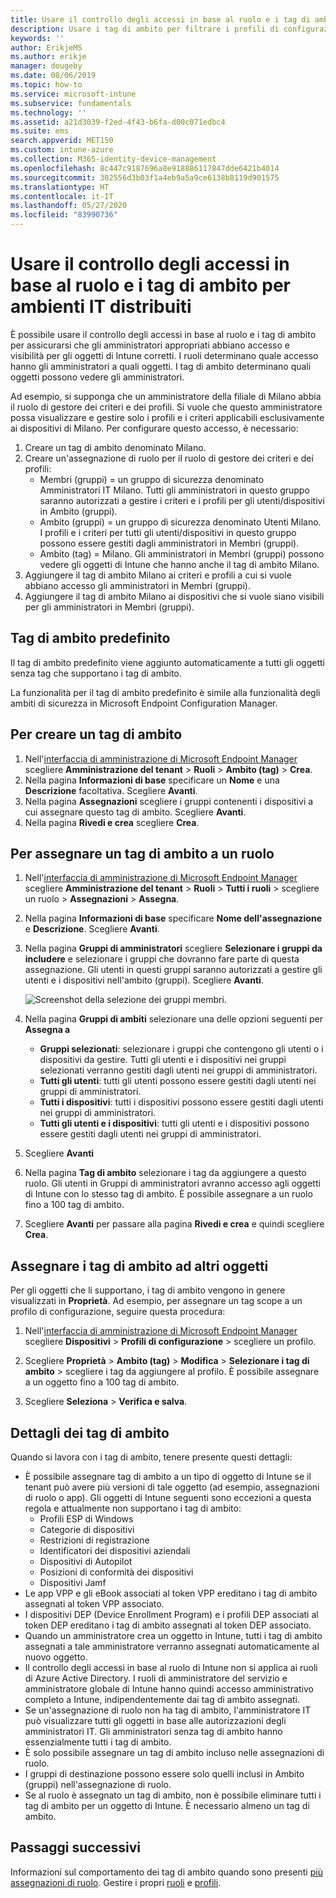 ```yaml
---
title: Usare il controllo degli accessi in base al ruolo e i tag di ambito per ambienti IT distribuiti in Intune | Microsoft Docs
description: Usare i tag di ambito per filtrare i profili di configurazione in base a ruoli specifici.
keywords: ''
author: ErikjeMS
ms.author: erikje
manager: dougeby
ms.date: 08/06/2019
ms.topic: how-to
ms.service: microsoft-intune
ms.subservice: fundamentals
ms.technology: ''
ms.assetid: a21d3039-f2ed-4f43-b6fa-d00c071edbc4
ms.suite: ems
search.appverid: MET150
ms.custom: intune-azure
ms.collection: M365-identity-device-management
ms.openlocfilehash: 8c447c9187696a8e918886117847dde6421b4014
ms.sourcegitcommit: 302556d3b03f1a4eb9a5a9ce6138b8119d901575
ms.translationtype: HT
ms.contentlocale: it-IT
ms.lasthandoff: 05/27/2020
ms.locfileid: "83990736"
---
```

# <a name="use-role-based-access-control-rbac-and-scope-tags-for-distributed-it"></a>Usare il controllo degli accessi in base al ruolo e i tag di ambito per ambienti IT distribuiti

È possibile usare il controllo degli accessi in base al ruolo e i tag di ambito per assicurarsi che gli amministratori appropriati abbiano accesso e visibilità per gli oggetti di Intune corretti. I ruoli determinano quale accesso hanno gli amministratori a quali oggetti. I tag di ambito determinano quali oggetti possono vedere gli amministratori.

Ad esempio, si supponga che un amministratore della filiale di Milano abbia il ruolo di gestore dei criteri e dei profili. Si vuole che questo amministratore possa visualizzare e gestire solo i profili e i criteri applicabili esclusivamente ai dispositivi di Milano. Per configurare questo accesso, è necessario:

1. Creare un tag di ambito denominato Milano.
2. Creare un'assegnazione di ruolo per il ruolo di gestore dei criteri e dei profili: 
    - Membri (gruppi) = un gruppo di sicurezza denominato Amministratori IT Milano. Tutti gli amministratori in questo gruppo saranno autorizzati a gestire i criteri e i profili per gli utenti/dispositivi in Ambito (gruppi).
    - Ambito (gruppi) = un gruppo di sicurezza denominato Utenti Milano. I profili e i criteri per tutti gli utenti/dispositivi in questo gruppo possono essere gestiti dagli amministratori in Membri (gruppi). 
    - Ambito (tag) = Milano. Gli amministratori in Membri (gruppi) possono vedere gli oggetti di Intune che hanno anche il tag di ambito Milano.
3. Aggiungere il tag di ambito Milano ai criteri e profili a cui si vuole abbiano accesso gli amministratori in Membri (gruppi).
4. Aggiungere il tag di ambito Milano ai dispositivi che si vuole siano visibili per gli amministratori in Membri (gruppi). 

## <a name="default-scope-tag"></a>Tag di ambito predefinito
Il tag di ambito predefinito viene aggiunto automaticamente a tutti gli oggetti senza tag che supportano i tag di ambito.

La funzionalità per il tag di ambito predefinito è simile alla funzionalità degli ambiti di sicurezza in Microsoft Endpoint Configuration Manager. 

## <a name="to-create-a-scope-tag"></a>Per creare un tag di ambito

1. Nell'[interfaccia di amministrazione di Microsoft Endpoint Manager](https://go.microsoft.com/fwlink/?linkid=2109431) scegliere **Amministrazione del tenant** > **Ruoli** > **Ambito (tag)**  > **Crea**.
2. Nella pagina **Informazioni di base** specificare un **Nome** e una **Descrizione** facoltativa. Scegliere **Avanti**.
3. Nella pagina **Assegnazioni** scegliere i gruppi contenenti i dispositivi a cui assegnare questo tag di ambito. Scegliere **Avanti**.
4. Nella pagina **Rivedi e crea** scegliere **Crea**.

## <a name="to-assign-a-scope-tag-to-a-role"></a>Per assegnare un tag di ambito a un ruolo

1. Nell'[interfaccia di amministrazione di Microsoft Endpoint Manager](https://go.microsoft.com/fwlink/?linkid=2109431) scegliere **Amministrazione del tenant** > **Ruoli** > **Tutti i ruoli** > scegliere un ruolo > **Assegnazioni** > **Assegna**.
2. Nella pagina **Informazioni di base** specificare **Nome dell'assegnazione** e **Descrizione**. Scegliere **Avanti**.
3. Nella pagina **Gruppi di amministratori** scegliere **Selezionare i gruppi da includere** e selezionare i gruppi che dovranno fare parte di questa assegnazione. Gli utenti in questi gruppi saranno autorizzati a gestire gli utenti e i dispositivi nell'ambito (gruppi). Scegliere **Avanti**.

    ![Screenshot della selezione dei gruppi membri.](./media/scope-tags/select-member-groups.png)

4. Nella pagina **Gruppi di ambiti** selezionare una delle opzioni seguenti per **Assegna a**
    - **Gruppi selezionati**: selezionare i gruppi che contengono gli utenti o i dispositivi da gestire. Tutti gli utenti e i dispositivi nei gruppi selezionati verranno gestiti dagli utenti nei gruppi di amministratori.
    - **Tutti gli utenti**: tutti gli utenti possono essere gestiti dagli utenti nei gruppi di amministratori.
    - **Tutti i dispositivi**: tutti i dispositivi possono essere gestiti dagli utenti nei gruppi di amministratori.
    - **Tutti gli utenti e i dispositivi**: tutti gli utenti e i dispositivi possono essere gestiti dagli utenti nei gruppi di amministratori.

5. Scegliere **Avanti**
6. Nella pagina **Tag di ambito** selezionare i tag da aggiungere a questo ruolo. Gli utenti in Gruppi di amministratori avranno accesso agli oggetti di Intune con lo stesso tag di ambito. È possibile assegnare a un ruolo fino a 100 tag di ambito.
7. Scegliere **Avanti** per passare alla pagina **Rivedi e crea** e quindi scegliere **Crea**.

## <a name="assign-scope-tags-to-other-objects"></a>Assegnare i tag di ambito ad altri oggetti

Per gli oggetti che li supportano, i tag di ambito vengono in genere visualizzati in **Proprietà**. Ad esempio, per assegnare un tag scope a un profilo di configurazione, seguire questa procedura:

1. Nell'[interfaccia di amministrazione di Microsoft Endpoint Manager](https://go.microsoft.com/fwlink/?linkid=2109431) scegliere **Dispositivi** > **Profili di configurazione** > scegliere un profilo.

2. Scegliere **Proprietà** > **Ambito (tag)**  > **Modifica** > **Selezionare i tag di ambito** > scegliere i tag da aggiungere al profilo. È possibile assegnare a un oggetto fino a 100 tag di ambito.
4. Scegliere **Seleziona** > **Verifica e salva**.

## <a name="scope-tag-details"></a>Dettagli dei tag di ambito
Quando si lavora con i tag di ambito, tenere presente questi dettagli: 

- È possibile assegnare tag di ambito a un tipo di oggetto di Intune se il tenant può avere più versioni di tale oggetto (ad esempio, assegnazioni di ruolo o app).
  Gli oggetti di Intune seguenti sono eccezioni a questa regola e attualmente non supportano i tag di ambito:
    - Profili ESP di Windows
    - Categorie di dispositivi
    - Restrizioni di registrazione
    - Identificatori dei dispositivi aziendali
    - Dispositivi di Autopilot
    - Posizioni di conformità dei dispositivi
    - Dispositivi Jamf
- Le app VPP e gli eBook associati al token VPP ereditano i tag di ambito assegnati al token VPP associato.
- I dispositivi DEP (Device Enrollment Program) e i profili DEP associati al token DEP ereditano i tag di ambito assegnati al token DEP associato.
- Quando un amministratore crea un oggetto in Intune, tutti i tag di ambito assegnati a tale amministratore verranno assegnati automaticamente al nuovo oggetto.
- Il controllo degli accessi in base al ruolo di Intune non si applica ai ruoli di Azure Active Directory. I ruoli di amministratore del servizio e amministratore globale di Intune hanno quindi accesso amministrativo completo a Intune, indipendentemente dai tag di ambito assegnati.
- Se un'assegnazione di ruolo non ha tag di ambito, l'amministratore IT può visualizzare tutti gli oggetti in base alle autorizzazioni degli amministratori IT. Gli amministratori senza tag di ambito hanno essenzialmente tutti i tag di ambito.
- È solo possibile assegnare un tag di ambito incluso nelle assegnazioni di ruolo.
- I gruppi di destinazione possono essere solo quelli inclusi in Ambito (gruppi) nell'assegnazione di ruolo.
- Se al ruolo è assegnato un tag di ambito, non è possibile eliminare tutti i tag di ambito per un oggetto di Intune. È necessario almeno un tag di ambito.

## <a name="next-steps"></a>Passaggi successivi

Informazioni sul comportamento dei tag di ambito quando sono presenti [più assegnazioni di ruolo](role-based-access-control.md#multiple-role-assignments).
Gestire i propri [ruoli](role-based-access-control.md) e [profili](../configuration/device-profile-assign.md).


